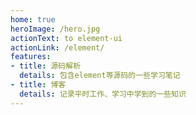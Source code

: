 ```yaml
---
home: true
heroImage: /hero.jpg
actionText: to element-ui
actionLink: /element/
features:
- title: 源码解析
  details: 包含element等源码的一些学习笔记
- title: 博客
  details: 记录平时工作、学习中学到的一些知识
---
```



